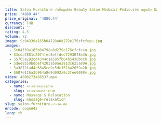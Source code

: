 ```yaml
---
title: Salon Furniture เก้าอี้สตูลมีล้อ Beauty Salon Medical Pedicures สตูลเล็บ Salon Dental Clinic โรงพยาบาลสตูล
price: '4880.44'
price_original: '4880.44'
currency: THB
discount: ''
rating: 4.5
volume: 72
image: Sc04339a165b04798a0d279e176cfcfceu.jpg
images:
  - Sc04339a165b04798a0d279e176cfcfceu.jpg
  - S3cda7881c2074fec8effded7293078e3h.jpg
  - S5765a292cd4344c1a585fb64b5430b6cK.jpg
  - Sdee8550bdbef4203ab9ae291dc625a80A.jpg
  - Sa3872fad4c6845ce9c5dc151b42059a2b.jpg
  - S607e116a3b964a8e9d092a0c3fee0008v.jpg
video: 4000273488537.mp4
categories:
  - name: ความงามและสุขภาพ
    slug: ความงามและส-ขภาพ
  - name: Massage & Relaxation
    slug: massage-relaxation
slug: salon-furniture-เก-าอ-สต
encode: ooqmA42
lang: th
---
```

  